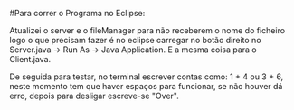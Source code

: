 #Para correr o Programa no Eclipse:

Atualizei o server e o fileManager para não receberem o nome do ficheiro logo o que precisam fazer é no eclipse carregar no botão direito no Server.java -> Run As -> Java Application. E a mesma coisa para o Client.java.

De seguida para testar, no terminal escrever contas como: 1 + 4 ou 3 + 6, neste momento tem que haver espaços para funcionar, se não houver dá erro, depois para desligar escreve-se "Over".
